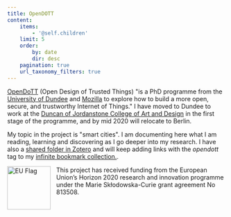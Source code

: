 ```yaml
---
title: OpenDOTT
content:
    items:
        - '@self.children'
    limit: 5
    order:
        by: date
        dir: desc
    pagination: true
    url_taxonomy_filters: true
---
```


[OpenDoTT](https://opendott.org) (Open Design of Trusted Things) "is a PhD programme from the [University of Dundee](https://www.dundee.ac.uk) and [Mozilla](https://www.mozilla.org) to explore how to build a more open, secure, and trustworthy Internet of Things." I have moved to Dundee to work at the [Duncan of Jordanstone College of Art and Design](https://www.dundee.ac.uk/djcad/) in the first stage of the programme, and by mid 2020 will relocate to Berlin.

My topic in the project is "smart cities". I am documenting here what I am reading, learning and discovering as I go deeper into my research. I have also a [shared folder in Zotero](https://www.zotero.org/groups/2347123/opendott/items/collectionKey/A8S6EKI5) and will keep adding links with the *opendott* tag to my [infinite bookmark collection.](https://links.efeefe.me/?searchtags=opendott).

<div class='europe'>
		<img src="https://sites.dundee.ac.uk/opendott/wp-content/uploads/sites/107/2018/10/flag_yellow_low.jpg" align="left" width="100px" alt='EU Flag' style="padding-right:10px" /> This project has received funding from the European Union’s Horizon 2020 research and innovation programme under the Marie Skłodowska-Curie grant agreement No 813508.
	</div>